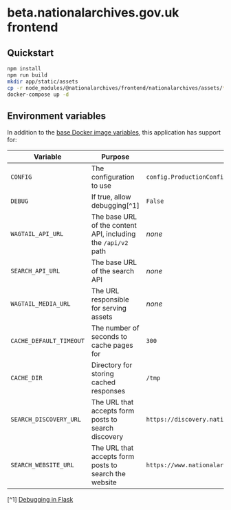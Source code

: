 # beta.nationalarchives.gov.uk frontend

## Quickstart

```sh
npm install
npm run build
mkdir app/static/assets
cp -r node_modules/@nationalarchives/frontend/nationalarchives/assets/* app/static/assets
docker-compose up -d
```

## Environment variables

In addition to the [base Docker image variables](https://github.com/nationalarchives/docker/blob/main/docker/tna-python/README.md#environment-variables), this application has support for:

| Variable                | Purpose                                                       | Default                                               |
| ----------------------- | ------------------------------------------------------------- | ----------------------------------------------------- |
| `CONFIG`                | The configuration to use                                      | `config.ProductionConfig`                             |
| `DEBUG`                 | If true, allow debugging[^1]                                  | `False`                                               |
| `WAGTAIL_API_URL`       | The base URL of the content API, including the `/api/v2` path | _none_                                                |
| `SEARCH_API_URL`        | The base URL of the search API                                | _none_                                                |
| `WAGTAIL_MEDIA_URL`     | The URL responsible for serving assets                        | _none_                                                |
| `CACHE_DEFAULT_TIMEOUT` | The number of seconds to cache pages for                      | `300`                                                 |
| `CACHE_DIR`             | Directory for storing cached responses                        | `/tmp`                                                |
| `SEARCH_DISCOVERY_URL`  | The URL that accepts form posts to search discovery           | `https://discovery.nationalarchives.gov.uk/results/r` |
| `SEARCH_WEBSITE_URL`    | The URL that accepts form posts to search the website         | `https://www.nationalarchives.gov.uk/search/results`  |

[^1] [Debugging in Flask](https://flask.palletsprojects.com/en/2.3.x/debugging/)
